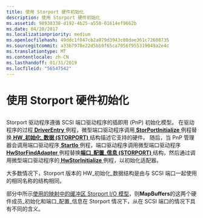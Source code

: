 ```yaml
---
title: 使用 Storport 硬件初始化
description: 使用 Storport 硬件初始化
ms.assetid: 98930338-d192-4b25-a558-01614ef9662b
ms.date: 04/20/2017
ms.localizationpriority: medium
ms.openlocfilehash: 49ddc1f047cb2a079d3943c88dae361c72608735
ms.sourcegitcommit: a33b7978e22d5bb9f65ca7056f955319049a2e4c
ms.translationtype: MT
ms.contentlocale: zh-CN
ms.lasthandoff: 01/31/2019
ms.locfileid: "56547542"
---
```

# <a name="hardware-initialization-with-storport"></a>使用 Storport 硬件初始化


## <span id="ddk_hardware_initialization_with_storport_kg"></span><span id="DDK_HARDWARE_INITIALIZATION_WITH_STORPORT_KG"></span>


Storport 驱动程序遵循 SCSI 端口驱动程序的插即用 (PnP) 初始化模型。 在驱动程序的过程[ **DriverEntry** ](https://msdn.microsoft.com/library/windows/hardware/ff544113)例程，微型端口驱动程序调用[ **StorPortInitialize** ](https://msdn.microsoft.com/library/windows/hardware/ff567108)例程替换[ **HW\_初始化\_数据 (STORPORT)** ](https://msdn.microsoft.com/library/windows/hardware/ff557459)结构描述它支持的硬件。 随后，当 PnP 管理器会调用端口驱动程序[ **StartIo** ](https://msdn.microsoft.com/library/windows/hardware/ff563858)例程，端口驱动程序调用微型端口驱动程序[ **HwStorFindAdapter** ](https://msdn.microsoft.com/library/windows/hardware/ff557390)例程替换[**端口\_配置\_信息 (STORPORT)** ](https://msdn.microsoft.com/library/windows/hardware/ff563901)结构，然后通过调用微型端口驱动程序的[ **HwStorInitialize** ](https://msdn.microsoft.com/library/windows/hardware/ff557396)例程，以初始化适配器。

大多数情况下，Storport 版本的 HW\_初始化\_数据结构是由与 SCSI 端口一起使用的相同名称的结构相同。

部分中所示[使用的映射中的缓冲区 Storport I/O 模型](use-of-mapping-buffers-in-the-storport-i-o-model.md)，则**MapBuffers**的这两个硬件成员\_初始化和端口\_配置\_信息在 Storport 情况下，从在 SCSI 端口的情况下具有不同的含义。

 

 




